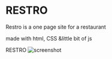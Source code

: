 # RESTRO

Restro is a one page site for a restaurant 

made with html, CSS &amp;little bit of js

RESTRO
![screenshot](https://user-images.githubusercontent.com/87104232/197528899-47580118-d17c-4bb4-811e-1158ad92c55d.png)


